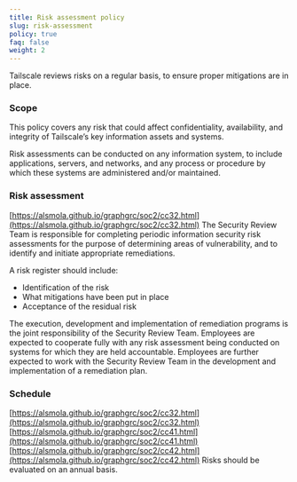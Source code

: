 ```yaml
---
title: Risk assessment policy
slug: risk-assessment
policy: true
faq: false
weight: 2
---
```


Tailscale reviews risks on a regular basis, to ensure proper mitigations are in place.

### Scope
This policy covers any risk that could affect confidentiality, availability, and integrity of Tailscale’s key information assets and systems.

Risk assessments can be conducted on any information system, to include applications, servers, and networks, and any process or procedure by which these systems are administered and/or maintained.

### Risk assessment
[https://alsmola.github.io/graphgrc/soc2/cc32.html](https://alsmola.github.io/graphgrc/soc2/cc32.html)
The Security Review Team is responsible for completing periodic information security risk assessments for the purpose of determining areas of vulnerability, and to identify and initiate appropriate remediations.

A risk register should include:

* Identification of the risk
* What mitigations have been put in place
* Acceptance of the residual risk

The execution, development and implementation of remediation programs is the joint responsibility of the Security Review Team. Employees are expected to cooperate fully with any risk assessment being conducted on systems for which they are held accountable. Employees are further expected to work with the Security Review Team in the development and implementation of a remediation plan.

### Schedule
[https://alsmola.github.io/graphgrc/soc2/cc32.html](https://alsmola.github.io/graphgrc/soc2/cc32.html)
[https://alsmola.github.io/graphgrc/soc2/cc41.html](https://alsmola.github.io/graphgrc/soc2/cc41.html)
[https://alsmola.github.io/graphgrc/soc2/cc42.html](https://alsmola.github.io/graphgrc/soc2/cc42.html)
Risks should be evaluated on an annual basis.


